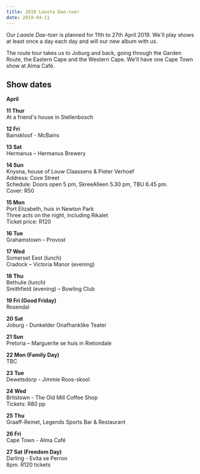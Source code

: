 ```yaml
---
title: 2019 Laaste Dae-toer
date: 2019-04-11
---
```


Our _Laaste Dae-toer_ is planned for 11th to 27th April 2019. We'll play shows at least once a day each day and will our new album with us.

The route tour takes us to Joburg and back, going through the Garden Route, the Eastern Cape and the Western Cape. We'll have one Cape Town show at Alma Café.

## Show dates

**April**

**11 Thur**<br>
At a friend's house in Stellenbosch

**12 Fri**<br>
Bainskloof - McBains

**13 Sat**<br>
Hermanus – Hermanus Brewery

**14 Sun**<br>
Knysna, house of Louw Claassens & Pieter Verhoef<br>
Address: Cove Street<br>
Schedule: Doors open 5 pm, SkreeAlleen 5.30 pm, TBU 6.45 pm.<br>
Cover: R50

**15 Mon**<br>
Port Elizabeth, huis in Newton Park<br>
Three acts on the night, including Rikalet<br>
Ticket price: R120

**16 Tue**<br>
Grahamstown – Provost

**17 Wed**<br>
Somerset East (lunch)<br>
Cradock – Victoria Manor (evening)

**18 Thu**<br>
Bethulie (lunch)<br>
Smithfield (evening) – Bowling Club

**19 Fri (Good Friday)**<br>
Rosendal

**20 Sat**<br>
Joburg - Dunkelder Onafhanklike Teater

**21 Sun**<br>
Pretoria – Marguerite se huis in Rietondale

**22 Mon (Family Day)**<br>
TBC

**23 Tue**<br>
Dewetsdorp - Jimmie Roos-skool<br>

**24 Wed**<br>
Britstown - The Old Mill Coffee Shop<br>
Tickets: R80 pp

**25 Thu**<br>
Graaff-Reinet, Legends Sports Bar & Restaurant

**26 Fri**<br>
Cape Town - Alma Café

**27 Sat (Freedom Day)**<br>
Darling - Evita se Perron<br>
8pm. R120 tickets
